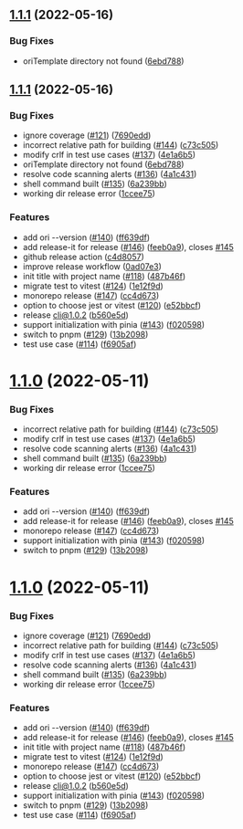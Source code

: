 

## [1.1.1](https://github.com/originjs/origin.js/compare/cli@1.1.0...cli@1.1.1) (2022-05-16)


### Bug Fixes

* oriTemplate directory not found ([6ebd788](https://github.com/originjs/origin.js/commit/6ebd788955ff2458d5b0a3c54e4ee3ad9506d943))

## [1.1.1](https://github.com/originjs/origin.js/compare/v1.0.0...v1.1.1) (2022-05-16)


### Bug Fixes

* ignore coverage ([#121](https://github.com/originjs/origin.js/issues/121)) ([7690edd](https://github.com/originjs/origin.js/commit/7690edd86932c9d5601f4c4e4d10a968edf7aaa9))
* incorrect relative path for building ([#144](https://github.com/originjs/origin.js/issues/144)) ([c73c505](https://github.com/originjs/origin.js/commit/c73c505e55376cf1ef6f85ff6404bb58dc2d2707))
* modify crlf in test use cases ([#137](https://github.com/originjs/origin.js/issues/137)) ([4e1a6b5](https://github.com/originjs/origin.js/commit/4e1a6b5c7440ad958b1099f2647e37d935f44390))
* oriTemplate directory not found ([6ebd788](https://github.com/originjs/origin.js/commit/6ebd788955ff2458d5b0a3c54e4ee3ad9506d943))
* resolve code scanning alerts ([#136](https://github.com/originjs/origin.js/issues/136)) ([4a1c431](https://github.com/originjs/origin.js/commit/4a1c4318b3738a493f9eb0e1772f02a07413721a))
* shell command built ([#135](https://github.com/originjs/origin.js/issues/135)) ([6a239bb](https://github.com/originjs/origin.js/commit/6a239bb8b74bab90c3c377c49969c7be55a56761))
* working dir release error ([1ccee75](https://github.com/originjs/origin.js/commit/1ccee759c80be9c8b8d36a23dc1b02c97f7faf3a))


### Features

* add ori --version ([#140](https://github.com/originjs/origin.js/issues/140)) ([ff639df](https://github.com/originjs/origin.js/commit/ff639dfc991779aab70192ea3cdaeedccd2c4b0b))
* add release-it for release ([#146](https://github.com/originjs/origin.js/issues/146)) ([feeb0a9](https://github.com/originjs/origin.js/commit/feeb0a97476f618e5e0a282932e88b943193918a)), closes [#145](https://github.com/originjs/origin.js/issues/145)
* github release action ([c4d8057](https://github.com/originjs/origin.js/commit/c4d8057fd5229c73464fe34258cc19edc4d66026))
* improve release workflow ([0ad07e3](https://github.com/originjs/origin.js/commit/0ad07e348845f8d87b39931595ae51fb699f5084))
* init title with project name ([#118](https://github.com/originjs/origin.js/issues/118)) ([487b46f](https://github.com/originjs/origin.js/commit/487b46faaa2d70a8f2a70899bf3c29463a863724))
* migrate test to vitest ([#124](https://github.com/originjs/origin.js/issues/124)) ([1e12f9d](https://github.com/originjs/origin.js/commit/1e12f9df19bba2cde42c34b31e67a535b568e74a))
* monorepo release ([#147](https://github.com/originjs/origin.js/issues/147)) ([cc4d673](https://github.com/originjs/origin.js/commit/cc4d673a5705b44e8e1cdfa1445a8360e2bc66c8))
* option to choose jest or vitest ([#120](https://github.com/originjs/origin.js/issues/120)) ([e52bbcf](https://github.com/originjs/origin.js/commit/e52bbcf2ba9a6103a345e3c30f28c2ecd3fef6f3))
* release cli@1.0.2 ([b560e5d](https://github.com/originjs/origin.js/commit/b560e5d661036407824871d79874eaedd29cde09))
* support initialization with pinia ([#143](https://github.com/originjs/origin.js/issues/143)) ([f020598](https://github.com/originjs/origin.js/commit/f0205985bf7bbbd4fc57c5fa0b7f5fbf5913bd20))
* switch to pnpm ([#129](https://github.com/originjs/origin.js/issues/129)) ([13b2098](https://github.com/originjs/origin.js/commit/13b2098d11f18aff89ffcce21d9cdd480e84fe12))
* test use case ([#114](https://github.com/originjs/origin.js/issues/114)) ([f6905af](https://github.com/originjs/origin.js/commit/f6905af260ae8185bd320eb1aa8dcb8faaa6aab8))





# [1.1.0](https://github.com/originjs/origin.js/compare/cli@1.0.2...cli@1.1.0) (2022-05-11)


### Bug Fixes

* incorrect relative path for building ([#144](https://github.com/originjs/origin.js/issues/144)) ([c73c505](https://github.com/originjs/origin.js/commit/c73c505e55376cf1ef6f85ff6404bb58dc2d2707))
* modify crlf in test use cases ([#137](https://github.com/originjs/origin.js/issues/137)) ([4e1a6b5](https://github.com/originjs/origin.js/commit/4e1a6b5c7440ad958b1099f2647e37d935f44390))
* resolve code scanning alerts ([#136](https://github.com/originjs/origin.js/issues/136)) ([4a1c431](https://github.com/originjs/origin.js/commit/4a1c4318b3738a493f9eb0e1772f02a07413721a))
* shell command built ([#135](https://github.com/originjs/origin.js/issues/135)) ([6a239bb](https://github.com/originjs/origin.js/commit/6a239bb8b74bab90c3c377c49969c7be55a56761))
* working dir release error ([1ccee75](https://github.com/originjs/origin.js/commit/1ccee759c80be9c8b8d36a23dc1b02c97f7faf3a))


### Features

* add ori --version ([#140](https://github.com/originjs/origin.js/issues/140)) ([ff639df](https://github.com/originjs/origin.js/commit/ff639dfc991779aab70192ea3cdaeedccd2c4b0b))
* add release-it for release ([#146](https://github.com/originjs/origin.js/issues/146)) ([feeb0a9](https://github.com/originjs/origin.js/commit/feeb0a97476f618e5e0a282932e88b943193918a)), closes [#145](https://github.com/originjs/origin.js/issues/145)
* monorepo release ([#147](https://github.com/originjs/origin.js/issues/147)) ([cc4d673](https://github.com/originjs/origin.js/commit/cc4d673a5705b44e8e1cdfa1445a8360e2bc66c8))
* support initialization with pinia ([#143](https://github.com/originjs/origin.js/issues/143)) ([f020598](https://github.com/originjs/origin.js/commit/f0205985bf7bbbd4fc57c5fa0b7f5fbf5913bd20))
* switch to pnpm ([#129](https://github.com/originjs/origin.js/issues/129)) ([13b2098](https://github.com/originjs/origin.js/commit/13b2098d11f18aff89ffcce21d9cdd480e84fe12))

# [1.1.0](https://github.com/originjs/origin.js/compare/v1.0.0...v1.1.0) (2022-05-11)


### Bug Fixes

* ignore coverage ([#121](https://github.com/originjs/origin.js/issues/121)) ([7690edd](https://github.com/originjs/origin.js/commit/7690edd86932c9d5601f4c4e4d10a968edf7aaa9))
* incorrect relative path for building ([#144](https://github.com/originjs/origin.js/issues/144)) ([c73c505](https://github.com/originjs/origin.js/commit/c73c505e55376cf1ef6f85ff6404bb58dc2d2707))
* modify crlf in test use cases ([#137](https://github.com/originjs/origin.js/issues/137)) ([4e1a6b5](https://github.com/originjs/origin.js/commit/4e1a6b5c7440ad958b1099f2647e37d935f44390))
* resolve code scanning alerts ([#136](https://github.com/originjs/origin.js/issues/136)) ([4a1c431](https://github.com/originjs/origin.js/commit/4a1c4318b3738a493f9eb0e1772f02a07413721a))
* shell command built ([#135](https://github.com/originjs/origin.js/issues/135)) ([6a239bb](https://github.com/originjs/origin.js/commit/6a239bb8b74bab90c3c377c49969c7be55a56761))
* working dir release error ([1ccee75](https://github.com/originjs/origin.js/commit/1ccee759c80be9c8b8d36a23dc1b02c97f7faf3a))


### Features

* add ori --version ([#140](https://github.com/originjs/origin.js/issues/140)) ([ff639df](https://github.com/originjs/origin.js/commit/ff639dfc991779aab70192ea3cdaeedccd2c4b0b))
* add release-it for release ([#146](https://github.com/originjs/origin.js/issues/146)) ([feeb0a9](https://github.com/originjs/origin.js/commit/feeb0a97476f618e5e0a282932e88b943193918a)), closes [#145](https://github.com/originjs/origin.js/issues/145)
* init title with project name ([#118](https://github.com/originjs/origin.js/issues/118)) ([487b46f](https://github.com/originjs/origin.js/commit/487b46faaa2d70a8f2a70899bf3c29463a863724))
* migrate test to vitest ([#124](https://github.com/originjs/origin.js/issues/124)) ([1e12f9d](https://github.com/originjs/origin.js/commit/1e12f9df19bba2cde42c34b31e67a535b568e74a))
* monorepo release ([#147](https://github.com/originjs/origin.js/issues/147)) ([cc4d673](https://github.com/originjs/origin.js/commit/cc4d673a5705b44e8e1cdfa1445a8360e2bc66c8))
* option to choose jest or vitest ([#120](https://github.com/originjs/origin.js/issues/120)) ([e52bbcf](https://github.com/originjs/origin.js/commit/e52bbcf2ba9a6103a345e3c30f28c2ecd3fef6f3))
* release cli@1.0.2 ([b560e5d](https://github.com/originjs/origin.js/commit/b560e5d661036407824871d79874eaedd29cde09))
* support initialization with pinia ([#143](https://github.com/originjs/origin.js/issues/143)) ([f020598](https://github.com/originjs/origin.js/commit/f0205985bf7bbbd4fc57c5fa0b7f5fbf5913bd20))
* switch to pnpm ([#129](https://github.com/originjs/origin.js/issues/129)) ([13b2098](https://github.com/originjs/origin.js/commit/13b2098d11f18aff89ffcce21d9cdd480e84fe12))
* test use case ([#114](https://github.com/originjs/origin.js/issues/114)) ([f6905af](https://github.com/originjs/origin.js/commit/f6905af260ae8185bd320eb1aa8dcb8faaa6aab8))